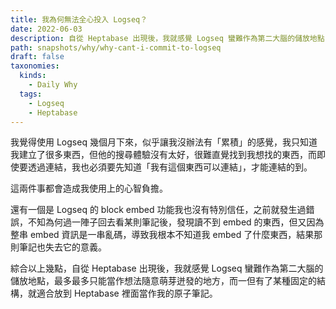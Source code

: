 ```yaml
---
title: 我為何無法全心投入 Logseq？
date: 2022-06-03
description: 自從 Heptabase 出現後，我就感覺 Logseq 蠻難作為第二大腦的儲放地點，最多最多只能當作想法隨意萌芽迸發的地方，而一但有了某種固定的結構，就適合放到 Heptabase 裡面當作我的原子筆記。
path: snapshots/why/why-cant-i-commit-to-logseq
draft: false
taxonomies:
  kinds: 
    - Daily Why
  tags: 
    - Logseq
    - Heptabase
---
```


我覺得使用 Logseq 幾個月下來，似乎讓我沒辦法有「累積」的感覺，我只知道我建立了很多東西，但他的搜尋體驗沒有太好，很難直覺找到我想找的東西，而即使要透過連結，我也必須要先知道「我有這個東西可以連結」，才能連結的到。

這兩件事都會造成我使用上的心智負擔。

還有一個是 Logseq 的 block embed 功能我也沒有特別信任，之前就發生過錯誤，不知為何過一陣子回去看某則筆記後，發現讀不到 embed 的東西，但又因為整串 embed 資訊是一串亂碼，導致我根本不知道我 embed 了什麼東西，結果那則筆記也失去它的意義。

綜合以上幾點，自從 Heptabase 出現後，我就感覺 Logseq 蠻難作為第二大腦的儲放地點，最多最多只能當作想法隨意萌芽迸發的地方，而一但有了某種固定的結構，就適合放到 Heptabase 裡面當作我的原子筆記。
